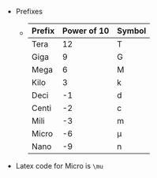 - Prefixes
	- |Prefix|Power of 10|Symbol|
	  |--|--|--|
	  |Tera|12|T|
	  |Giga|9|G|
	  |Mega|6|M|
	  |Kilo|3|k|
	  |Deci|-1|d|
	  |Centi|-2|c|
	  |Mili|-3|m|
	  |Micro|-6|µ|
	  |Nano|-9|n|
- Latex code for Micro is `\mu`